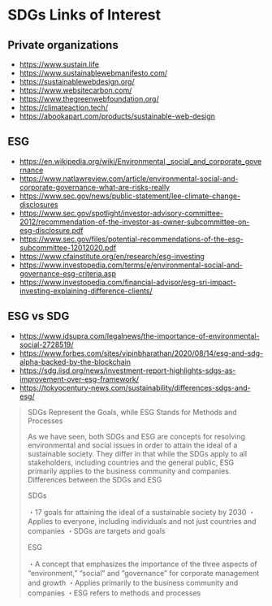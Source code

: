 # SDGs Links of Interest

## Private organizations

* https://www.sustain.life
* https://www.sustainablewebmanifesto.com/
* https://sustainablewebdesign.org/
* https://www.websitecarbon.com/
* https://www.thegreenwebfoundation.org/
* https://climateaction.tech/
* https://abookapart.com/products/sustainable-web-design


## ESG

* https://en.wikipedia.org/wiki/Environmental,_social_and_corporate_governance
* https://www.natlawreview.com/article/environmental-social-and-corporate-governance-what-are-risks-really
* https://www.sec.gov/news/public-statement/lee-climate-change-disclosures
* https://www.sec.gov/spotlight/investor-advisory-committee-2012/recommendation-of-the-investor-as-owner-subcommittee-on-esg-disclosure.pdf
* https://www.sec.gov/files/potential-recommendations-of-the-esg-subcommittee-12012020.pdf
* https://www.cfainstitute.org/en/research/esg-investing
* https://www.investopedia.com/terms/e/environmental-social-and-governance-esg-criteria.asp
* https://www.investopedia.com/financial-advisor/esg-sri-impact-investing-explaining-difference-clients/

## ESG vs SDG

* https://www.jdsupra.com/legalnews/the-importance-of-environmental-social-2728519/
* https://www.forbes.com/sites/vipinbharathan/2020/08/14/esg-and-sdg-alpha-backed-by-the-blockchain
* https://sdg.iisd.org/news/investment-report-highlights-sdgs-as-improvement-over-esg-framework/
* https://tokyocentury-news.com/sustainability/differences-sdgs-and-esg/

> SDGs Represent the Goals, while ESG Stands for Methods and Processes
>
>As we have seen, both SDGs and ESG are concepts for resolving environmental and social issues in order to attain the ideal of a sustainable society. They differ in that while the SDGs apply to all stakeholders, including countries and the general public, ESG primarily applies to the business community and companies.
>Differences between the SDGs and ESG
>
>SDGs
>
>・17 goals for attaining the ideal of a sustainable society by 2030
>・Applies to everyone, including individuals and not just countries and companies
>・SDGs are targets and goals
>
>ESG
>
>・A concept that emphasizes the importance of the three aspects of “environment,” “social” and “governance” for corporate management and growth
> ・Applies primarily to the business community and companies
>・ESG refers to methods and processes
